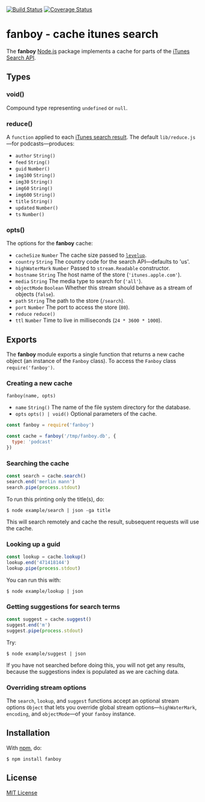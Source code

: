 [![Build Status](https://secure.travis-ci.org/michaelnisi/fanboy.svg)](http://travis-ci.org/michaelnisi/fanboy)
[![Coverage Status](https://coveralls.io/repos/github/michaelnisi/fanboy/badge.svg?branch=master)](https://coveralls.io/github/michaelnisi/fanboy?branch=master)

# fanboy - cache itunes search

The **fanboy** [Node.js](http://nodejs.org/) package implements a cache for parts of the [iTunes Search API](https://www.apple.com/itunes/affiliates/resources/documentation/itunes-store-web-service-search-api.html).

## Types

### void()

Compound type representing `undefined` or `null`.

### reduce()

A `function` applied to each [iTunes search result](https://www.apple.com/itunes/affiliates/resources/documentation/itunes-store-web-service-search-api.html#understand). The default `lib/reduce.js`—for podcasts—produces:

- `author` `String()`
- `feed` `String()`
- `guid` `Number()`
- `img100` `String()`
- `img30` `String()`
- `img60` `String()`
- `img600` `String()`
- `title` `String()`
- `updated` `Number()`
- `ts` `Number()`

### opts()

The options for the **fanboy** cache:

- `cacheSize` `Number` The cache size passed to [`levelup`](https://github.com/Level/levelup).
- `country` `String` The country code for the search API—defaults to 'us'.
- `highWaterMark` `Number` Passed to `stream.Readable` constructor.
- `hostname` `String` The host name of the store (`'itunes.apple.com'`).
- `media` `String` The media type to search for (`'all'`).
- `objectMode` `Boolean` Whether this stream should behave as a stream of objects (`false`).
- `path` `String` The path to the store (`/search`).
- `port` `Number` The port to access the store (`80`).
- `reduce` `reduce()`
- `ttl` `Number` Time to live in milliseconds (`24 * 3600 * 1000`).

## Exports

The **fanboy** module exports a single function that returns a new cache object (an instance of the `Fanboy` class). To access the `Fanboy` class `require('fanboy')`.

### Creating a new cache

`fanboy(name, opts)`

- `name` `String()` The name of the file system directory for the database.
- `opts` `opts() | void()` Optional parameters of the cache.

```js
const fanboy = require('fanboy')

const cache = fanboy('/tmp/fanboy.db', {
  type: 'podcast'
})
```

### Searching the cache

```js
const search = cache.search()
search.end('merlin mann')
search.pipe(process.stdout)
```

To run this printing only the title(s), do:

```
$ node example/search | json -ga title
```

This will search remotely and cache the result, subsequent requests will use the cache.

### Looking up a guid

```js
const lookup = cache.lookup()
lookup.end('471418144')
lookup.pipe(process.stdout)
```

You can run this with:

```
$ node example/lookup | json
```

### Getting suggestions for search terms

```js
const suggest = cache.suggest()
suggest.end('m')
suggest.pipe(process.stdout)
```

Try:

```
$ node example/suggest | json
```

If you have not searched before doing this, you will not get any results, because the suggestions index is populated as we are caching data.

### Overriding stream options

The `search`, `lookup`, and `suggest` functions accept an optional stream options `Object` that lets you override global stream options—`highWaterMark`, `encoding`, and `objectMode`—of your `fanboy` instance.

## Installation

With [npm](https://npmjs.org/package/fanboy), do:

```
$ npm install fanboy
```

## License

[MIT License](https://github.com/michaelnisi/fanboy/blob/master/LICENSE)
